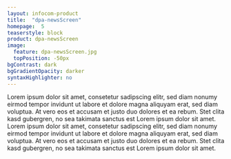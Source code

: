 ```yaml
---
layout: infocom-product
title:  "dpa-newsScreen"
homepage:  5
teaserstyle: block
product: dpa-newsScreen
image:
  feature: dpa-newsScreen.jpg
  topPosition: -50px
bgContrast: dark
bgGradientOpacity: darker
syntaxHighlighter: no
---
```

Lorem ipsum dolor sit amet, consetetur sadipscing elitr, sed diam nonumy eirmod tempor invidunt ut labore et dolore magna aliquyam erat, sed diam voluptua. At vero eos et accusam et justo duo dolores et ea rebum. Stet clita kasd gubergren, no sea takimata sanctus est Lorem ipsum dolor sit amet. Lorem ipsum dolor sit amet, consetetur sadipscing elitr, sed diam nonumy eirmod tempor invidunt ut labore et dolore magna aliquyam erat, sed diam voluptua. At vero eos et accusam et justo duo dolores et ea rebum. Stet clita kasd gubergren, no sea takimata sanctus est Lorem ipsum dolor sit amet.

